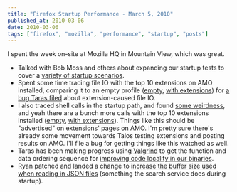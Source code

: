 ```yaml
---
title: "Firefox Startup Performance - March 5, 2010"
published_at: 2010-03-06
date: 2010-03-06
tags: ["firefox", "mozilla", "performance", "startup", "posts"]
---
```

I spent the week on-site at Mozilla HQ in Mountain View, which was great.

*   Talked with Bob Moss and others about expanding our startup tests to cover a [variety of startup scenarios](https://wiki.mozilla.org/Firefox/Projects/StartupPerformance/TestMatrix).
*   Spent some time tracing file IO with the top 10 extensions on AMO installed, comparing it to an empty profile ([empty](http://people.mozilla.com/~dietrich/open.empty.txt), [with extensions](http://people.mozilla.com/~dietrich/open.extensions.txt)) for [a bug Taras filed](https://bugzilla.mozilla.org/show_bug.cgi?id=533038) about extension-caused file IO.
*   I also traced shell calls in the startup path, and found [some weirdness](https://bugzilla.mozilla.org/show_bug.cgi?id=550310), and yeah there are a bunch more calls with the top 10 extensions installed ([empty](http://people.mozilla.com/~dietrich/exec.txt), [with extensions](http://people.mozilla.com/~dietrich/exec.extensions.txt)). Things like this should be "advertised" on extensions' pages on AMO. I'm pretty sure there's already some movement towards Talos testing extensions and posting results on AMO. I'll file a bug for getting things like this watched as well.
*   Taras has been making progress using [Valgrind](http://valgrind.org/) to get the function and data ordering sequence for [improving code locality in our binaries](https://bugzilla.mozilla.org/show_bug.cgi?id=531406).
*   Ryan patched and landed a change to [increase the buffer size used when reading in JSON files](https://bugzilla.mozilla.org/show_bug.cgi?id=549788) (something the search service does during startup).